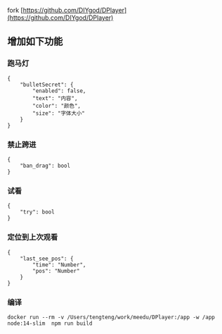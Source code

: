 fork [https://github.com/DIYgod/DPlayer](https://github.com/DIYgod/DPlayer)

## 增加如下功能

### 跑马灯

```
{
    "bulletSecret": {
        "enabled": false,
        "text": "内容",
        "color": "颜色",
        "size": "字体大小"
    }
}
```

### 禁止跨进

```
{
    "ban_drag": bool
}
```

### 试看

```
{
    "try": bool
}
```

### 定位到上次观看

```
{
    "last_see_pos": {
        "time": "Number",
        "pos": "Number"
    }
}
```

### 编译

```
docker run --rm -v /Users/tengteng/work/meedu/DPlayer:/app -w /app  node:14-slim  npm run build
```
